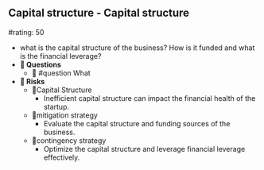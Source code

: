 ## Capital structure - Capital structure
#rating: 50
- what is the capital structure of the business? How is it funded and what is the financial leverage?
- **💭 Questions**
  - 💭 #question What
- **🚨 Risks**
  - 🚨Capital Structure
    - Inefficient capital structure can impact the financial health of the startup.
  - 🚨mitigation strategy
    - Evaluate the capital structure and funding sources of the business.
  - 🚨contingency strategy
    - Optimize the capital structure and leverage financial leverage effectively.


